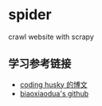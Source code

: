 spider
======

crawl website with scrapy 


## 学习参考链接

- [coding husky 的博文](http://tech.my-coffees.com/?p=5)
- [biaoxiaodua's github](https://github.com/biaoxiaoduan/XiaomaiTutorial)



